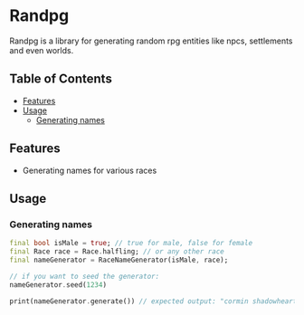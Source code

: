 # Randpg <!-- omit in toc -->

Randpg is a library for generating random rpg entities like npcs, settlements and even worlds.

## Table of Contents <!-- omit in toc -->

- [Features](#features)
- [Usage](#usage)
  - [Generating names](#generating-names)


## Features

* Generating names for various races

## Usage

### Generating names

```dart
final bool isMale = true; // true for male, false for female
final Race race = Race.halfling; // or any other race
final nameGenerator = RaceNameGenerator(isMale, race);

// if you want to seed the generator:
nameGenerator.seed(1234)

print(nameGenerator.generate()) // expected output: "cormin shadowheart" (output might be different since dart random seed is different on different machines)
```
